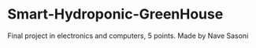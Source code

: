 # Smart-Hydroponic-GreenHouse
Final project in electronics and computers, 5 points. Made by Nave Sasoni
